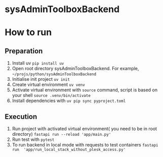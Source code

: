 # sysAdminToolboxBackend
# How to run
## Preparation
1. Install uv 
`pip install uv`
2. Open root directory sysAdminToolboxBackend. For example, `~/projs/python/sysAdminToolboxBackend`
3. Initialise init project
`uv init`
4. Create virtual environment
`uv venv`
5. Activate virtual environment with `source` command, script is based on your shell
`source .venv/bin/activate`
6. Install dependencies with
`uv pip sync pyproject.toml`

## Execution
1. Run project with activated virtual environment( you need to be in root directory)
`fastapi run --reload 'app/main.py'`
2. Run test with 
`pytest`
3. To run backend in local mode with requests to test containers
`fastapi run  'app/run_local_stack_without_plesk_access.py'`

